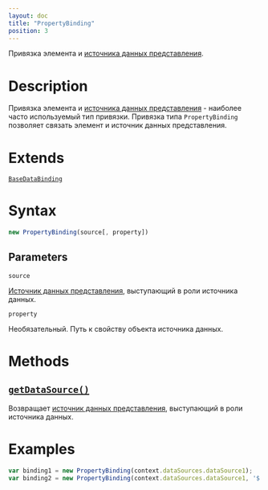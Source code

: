 ```yaml
---
layout: doc
title: "PropertyBinding"
position: 3
---
```


Привязка элемента и [источника данных представления](../../DataSources/BaseDataSource/).

# Description

Привязка элемента и [источника данных представления](../../DataSources/BaseDataSource/) - наиболее
часто используемый тип привязки. Привязка типа `PropertyBinding` позволяет связать элемент и источник
данных представления.

# Extends

[`BaseDataBinding`](../BaseDataBinding/)

# Syntax

```js
new PropertyBinding(source[, property])
```

## Parameters

`source`

[Источник данных представления](../../DataSources/BaseDataSource/), выступающий в роли источника данных.

`property`

Необязательный. Путь к свойству объекта источника данных.

# Methods

## [`getDataSource()`](PropertyBinding.getDataSource/)

Возвращает [источник данных представления](../../DataSources/BaseDataSource/), выступающий в роли источника данных.

# Examples

```js
var binding1 = new PropertyBinding(context.dataSources.dataSource1);
var binding2 = new PropertyBinding(context.dataSources.dataSource1, '$.Property1');
```
